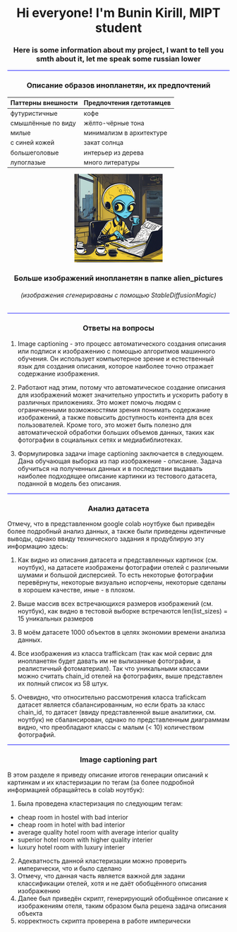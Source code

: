 <h1 align="center">Hi everyone! I'm Bunin Kirill, MIPT student</h1>
<h3 align="center">Here is some information about my project, I want to tell you smth about it, let me speak some russian lower</h3>
<hr style="background-color:blue;"></hr>

<h3 align="center">Описание образов инопланетян, их предпочтений</h3>



<div align="center">

| Паттерны внешности | Предпочтения гдетотамцев |
|---------|---------|
| футуристичные  | кофе     |
| смышлённые по виду | жёлто-чёрные тона     |
| милые  | минимализм в архитектуре      |
| с синей кожей | закат солнца |
| большеголовые | интерьер из дерева |
| лупоглазые | много литературы |

</div>

<div style="text-align: center;">

![Image info](alien_pictures/alien_tinkoff_worker_small.png)

</div>
<h3 align="center">Больше изображений инопланетян в папке alien_pictures</h3>

<h6 align="center">(изображения сгенерированы с помощью StableDiffusionMagic)</h6>

<hr style="background-color:blue;"></hr>

<h3 align="center">Ответы на вопросы</h3>

1) Image captioning - это процесс автоматического создания описания или подписи к изображению с помощью алгоритмов машинного обучения. Он использует компьютерное зрение и естественный язык для создания описания, которое наиболее точно отражает содержание изображения.

2) Работают над этим, потому что автоматическое создание описания для изображений может значительно упростить и ускорить работу в различных приложениях. Это может помочь людям с ограниченными возможностями зрения понимать содержание изображений, а также повысить доступность контента для всех пользователей. Кроме того, это может быть полезно для автоматической обработки больших объемов данных, таких как фотографии в социальных сетях и медиабиблиотеках.

3) Формулировка задачи image captioning заключается в следующем. Дана обучающая выборка из пар изображение - описание. Задача обучиться на полученных данных и в последствии выдавать наиболее подходящее описание картинки из тестового датасета, поданной в модель без описания.

<hr style="background-color:blue;"></hr>

<h3 align="center">Анализ датасета</h3>

Отмечу, что в представленном google colab ноутбуке был приведён более подробный анализ данных, а также были приведены идентичные выводы, однако ввиду технического задания я продублирую эту информацию здесь:

1) Как видно из описания датасета и представленных картинок (см. ноутбук), на датасете изображены фотографии отелей с различными шумами и большой дисперсией. То есть некоторые фотографии перевёрнуты, некоторые визуально испорчены, некоторые сделаны в хорошем качестве, иные - в плохом.

2) Выше массив всех встречающихся размеров изображений (см. ноутбук), как видно в тестовой выборке встречаются len(list_sizes) = 15 уникальных размеров

3) В моём датасете 1000 объектов в целях экономии времени анализа данных.

4) Все изображения из класса traffickcam (так как мой сервис для инопланетян будет давать им не вылизанные фотографии, а реалистичный фотоматериал). Так что уникальными классами можно считать chain_id отелей на фотографиях, выше представлен их полный список из 58 штук.

5) Очевидно, что относительно рассмотрения класса trafickcam датасет является сбалансированным, но если брать за класс chain_id, то датасет (ввиду представленной выше аналитики, см. ноутбук) не сбалансирован, однако по представленным диаграммам видно, что преобладают классы с малым (< 10) количеством фотографий.

<hr style="background-color:blue;"></hr>

<h3 align="center">Image captioning part</h3>

В этом разделе я приведу описание итогов генерации описаний к картинкам и их кластеризации по тегам (за более подробной информацией обращайтесь в colab ноутбук):

1) Была проведена кластеризация по следующим тегам:
* cheap room in hostel with bad interior
* cheap room in hotel with bad interior
* average quality hotel room with average interior quality
* superior hotel room with higher quality interier
* luxury hotel room with luxury interier
2) Адекватность данной кластеризации можно проверить имперически, что и было сделано
3) Отмечу, что данная часть является важной для задани классификации отелей, хотя и не даёт обобщённого описания изображению
4) Далее был приведён скрипт, генерирующий обобщённое описание к изображениям отеля, таким образом была решена задача описания объекта
5) корректность скрипта проверена в работе имперически
